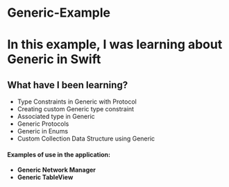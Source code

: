# Generic-Example

# In this example, I was learning about Generic in Swift

## What have I been learning?
- Type Constraints in Generic with Protocol
- Creating custom Generic type constraint
- Associated type in Generic 
- Generic Protocols 
- Generic in Enums
- Custom Collection Data Structure using Generic 

#### Examples of use in the application:
- **Generic Network Manager**
- **Generic TableView**
